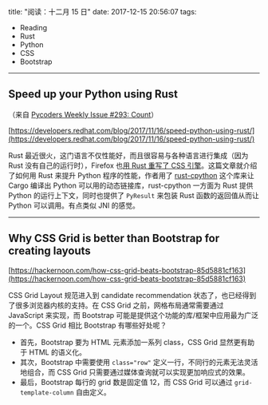 title: "阅读：十二月 15 日"
date: 2017-12-15 20:56:07
tags:
- Reading
- Rust
- Python
- CSS
- Bootstrap
---

## Speed up your Python using Rust

（来自 [Pycoders Weekly Issue #293: Count](http://mailchi.mp/pycoders/pycoders-weekly-issue-263-source-209773)）

[https://developers.redhat.com/blog/2017/11/16/speed-python-using-rust/](https://developers.redhat.com/blog/2017/11/16/speed-python-using-rust/)

Rust 最近很火，这门语言不仅性能好，而且很容易与各种语言进行集成（因为 Rust 没有自己的运行时），Firefox 也[用 Rust 重写了 CSS 引擎](https://hacks.mozilla.org/2017/08/inside-a-super-fast-css-engine-quantum-css-aka-stylo/)。这篇文章就介绍了如何用 Rust 来提升 Python 程序的性能，作者用了 [rust-cpython](https://github.com/dgrunwald/rust-cpython) 这个库来让 Cargo 编译出 Python 可以用的动态链接库，rust-cpython 一方面为 Rust 提供 Python 的运行上下文，同时也提供了 `PyResult` 来包装 Rust 函数的返回值从而让 Python 可以调用。有点类似 JNI 的感觉。

- - -

## Why CSS Grid is better than Bootstrap for creating layouts

[https://hackernoon.com/how-css-grid-beats-bootstrap-85d5881cf163](https://hackernoon.com/how-css-grid-beats-bootstrap-85d5881cf163)

CSS Grid Layout 规范进入到 candidate recommendation 状态了，也已经得到了很多浏览器内核的支持。在 CSS Grid 之前，网格布局通常需要通过 JavaScript 来实现，而 Bootstrap 可能是提供这个功能的库/框架中应用最为广泛的一个。CSS Grid 相比 Bootstrap 有哪些好处呢？

- 首先，Bootstrap 要为 HTML 元素添加一系列 class，CSS Grid 显然更有助于 HTML 的语义化。
- 其次，Bootstrap 中需要使用 `class="row"` 定义一行，不同行的元素无法灵活地组合，而 CSS Grid 只需要通过媒体查询就可以实现更加响应式的效果。
- 最后，Bootstrap 每行的 grid 数是固定值 12，而 CSS Grid 可以通过 `grid-template-column` 自由定义。
